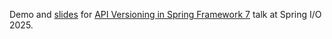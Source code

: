 
Demo and [slides](Spring-IO-2025-API-Versioning.pdf) for [API Versioning in Spring Framework 7](https://2025.springio.net/sessions/api-versioning-in-spring-framework-7/) talk at Spring I/O 2025.
